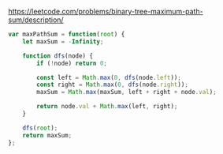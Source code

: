 https://leetcode.com/problems/binary-tree-maximum-path-sum/description/

```js
var maxPathSum = function(root) {
    let maxSum = -Infinity;

    function dfs(node) {
        if (!node) return 0;

        const left = Math.max(0, dfs(node.left));
        const right = Math.max(0, dfs(node.right));
        maxSum = Math.max(maxSum, left + right + node.val);

        return node.val + Math.max(left, right);
    }

    dfs(root);
    return maxSum;
};
```